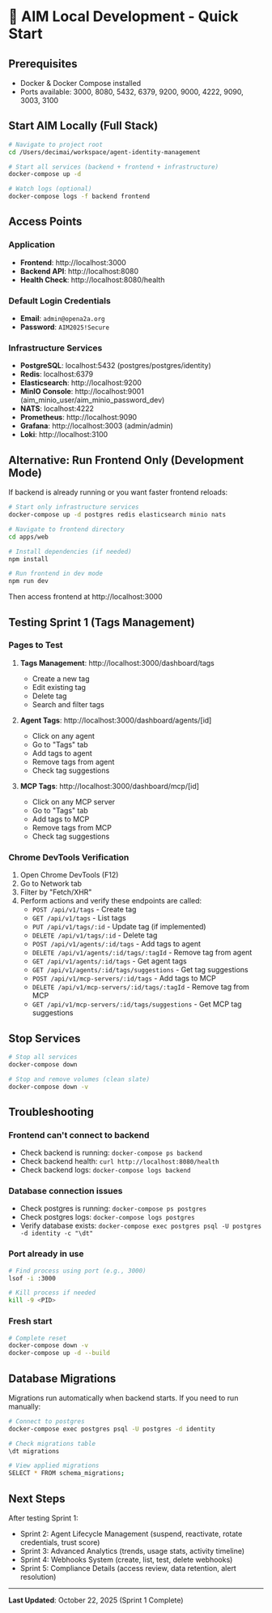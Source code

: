 # 🚀 AIM Local Development - Quick Start

## Prerequisites
- Docker & Docker Compose installed
- Ports available: 3000, 8080, 5432, 6379, 9200, 9000, 4222, 9090, 3003, 3100

## Start AIM Locally (Full Stack)

```bash
# Navigate to project root
cd /Users/decimai/workspace/agent-identity-management

# Start all services (backend + frontend + infrastructure)
docker-compose up -d

# Watch logs (optional)
docker-compose logs -f backend frontend
```

## Access Points

### Application
- **Frontend**: http://localhost:3000
- **Backend API**: http://localhost:8080
- **Health Check**: http://localhost:8080/health

### Default Login Credentials
- **Email**: `admin@opena2a.org`
- **Password**: `AIM2025!Secure`

### Infrastructure Services
- **PostgreSQL**: localhost:5432 (postgres/postgres/identity)
- **Redis**: localhost:6379
- **Elasticsearch**: http://localhost:9200
- **MinIO Console**: http://localhost:9001 (aim_minio_user/aim_minio_password_dev)
- **NATS**: localhost:4222
- **Prometheus**: http://localhost:9090
- **Grafana**: http://localhost:3003 (admin/admin)
- **Loki**: http://localhost:3100

## Alternative: Run Frontend Only (Development Mode)

If backend is already running or you want faster frontend reloads:

```bash
# Start only infrastructure services
docker-compose up -d postgres redis elasticsearch minio nats

# Navigate to frontend directory
cd apps/web

# Install dependencies (if needed)
npm install

# Run frontend in dev mode
npm run dev
```

Then access frontend at http://localhost:3000

## Testing Sprint 1 (Tags Management)

### Pages to Test
1. **Tags Management**: http://localhost:3000/dashboard/tags
   - Create a new tag
   - Edit existing tag
   - Delete tag
   - Search and filter tags

2. **Agent Tags**: http://localhost:3000/dashboard/agents/[id]
   - Click on any agent
   - Go to "Tags" tab
   - Add tags to agent
   - Remove tags from agent
   - Check tag suggestions

3. **MCP Tags**: http://localhost:3000/dashboard/mcp/[id]
   - Click on any MCP server
   - Go to "Tags" tab
   - Add tags to MCP
   - Remove tags from MCP
   - Check tag suggestions

### Chrome DevTools Verification
1. Open Chrome DevTools (F12)
2. Go to Network tab
3. Filter by "Fetch/XHR"
4. Perform actions and verify these endpoints are called:
   - `POST /api/v1/tags` - Create tag
   - `GET /api/v1/tags` - List tags
   - `PUT /api/v1/tags/:id` - Update tag (if implemented)
   - `DELETE /api/v1/tags/:id` - Delete tag
   - `POST /api/v1/agents/:id/tags` - Add tags to agent
   - `DELETE /api/v1/agents/:id/tags/:tagId` - Remove tag from agent
   - `GET /api/v1/agents/:id/tags` - Get agent tags
   - `GET /api/v1/agents/:id/tags/suggestions` - Get tag suggestions
   - `POST /api/v1/mcp-servers/:id/tags` - Add tags to MCP
   - `DELETE /api/v1/mcp-servers/:id/tags/:tagId` - Remove tag from MCP
   - `GET /api/v1/mcp-servers/:id/tags/suggestions` - Get MCP tag suggestions

## Stop Services

```bash
# Stop all services
docker-compose down

# Stop and remove volumes (clean slate)
docker-compose down -v
```

## Troubleshooting

### Frontend can't connect to backend
- Check backend is running: `docker-compose ps backend`
- Check backend health: `curl http://localhost:8080/health`
- Check backend logs: `docker-compose logs backend`

### Database connection issues
- Check postgres is running: `docker-compose ps postgres`
- Check postgres logs: `docker-compose logs postgres`
- Verify database exists: `docker-compose exec postgres psql -U postgres -d identity -c "\dt"`

### Port already in use
```bash
# Find process using port (e.g., 3000)
lsof -i :3000

# Kill process if needed
kill -9 <PID>
```

### Fresh start
```bash
# Complete reset
docker-compose down -v
docker-compose up -d --build
```

## Database Migrations

Migrations run automatically when backend starts. If you need to run manually:

```bash
# Connect to postgres
docker-compose exec postgres psql -U postgres -d identity

# Check migrations table
\dt migrations

# View applied migrations
SELECT * FROM schema_migrations;
```

## Next Steps

After testing Sprint 1:
- Sprint 2: Agent Lifecycle Management (suspend, reactivate, rotate credentials, trust score)
- Sprint 3: Advanced Analytics (trends, usage stats, activity timeline)
- Sprint 4: Webhooks System (create, list, test, delete webhooks)
- Sprint 5: Compliance Details (access review, data retention, alert resolution)

---

**Last Updated**: October 22, 2025 (Sprint 1 Complete)
